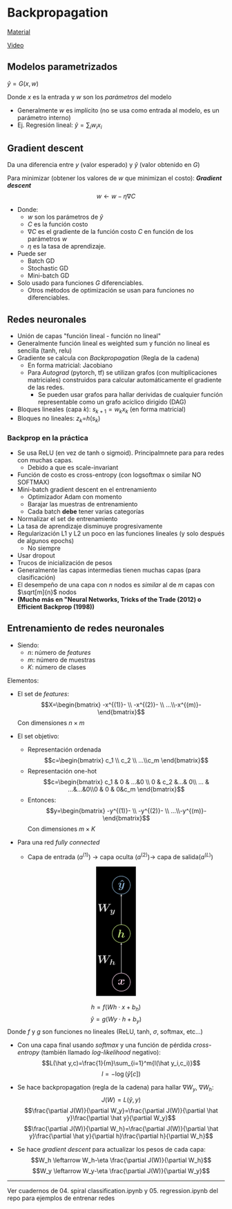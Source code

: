 
# Backpropagation
[Material](https://atcold.github.io/pytorch-Deep-Learning/en/week02/02/)

[Video](https://www.youtube.com/watch?v=d9vdh3b787Y&list=PLLHTzKZzVU9eaEyErdV26ikyolxOsz6mq&index=3)
## Modelos parametrizados
$\hat y=G(x,w)$

Donde $x$ es la entrada y $w$ son los *parámetros* del modelo
- Generalmente $w$ es implícito (no se usa como entrada al modelo, es un parámetro interno)
- Ej. Regresión lineal: $\hat y=\sum_i w_ix_i$

## Gradient descent
Da una diferencia entre $y$ (valor esperado) y $\hat y$ (valor obtenido en $G$)

Para minimizar (obtener los valores de $w$ que minimizan el costo): ***Gradient descent***
$$w\leftarrow w - \eta \nabla C$$
- Donde: 
    - $w$ son los parámetros de $\hat y$
    - $C$ es la función costo
    - $\nabla C$ es el gradiente de la función costo $C$ en función de los parámetros $w$
    - $\eta$ es la tasa de aprendizaje.
- Puede ser
    - Batch GD
    - Stochastic GD
    - Mini-batch GD
- Solo usado para funciones $G$ diferenciables.
    - Otros métodos de optimización se usan para funciones no diferenciables.

## Redes neuronales
- Unión de capas "función lineal - función no lineal"
- Generalmente función lineal es weighted sum y función no lineal es sencilla (tanh, relu)
- Gradiente se calcula con *Backpropagation* (Regla de la cadena)
    - En forma matricial: Jacobiano
    - Para *Autograd* (pytorch, tf) se utilizan grafos (con multiplicaciones matriciales) construidos para calcular automáticamente el gradiente de las redes.
        - Se pueden usar grafos para hallar derividas de cualquier función representable como un grafo acíclico dirigido (DAG)
- Bloques lineales (capa $k$): $s_{k+1}=w_kx_k$ (en forma matricial)
- Bloques no lineales: $z_k$=$h(s_k)$

### Backprop en la práctica
- Se usa ReLU (en vez de tanh o sigmoid). Principalmnete para para redes con muchas capas.
    - Debido a que es scale-invariant
- Función de costo es cross-entropy (con logsoftmax o similar NO SOFTMAX)
- Mini-batch gradient descent en el entrenamiento
    - Optimizador Adam con momento
    - Barajar las muestras de entrenamiento
    - Cada batch **debe** tener varias categorías
- Normalizar el set de entrenamiento
- La tasa de aprendizaje disminuye progresivamente
- Regularización L1 y L2 un poco en las funciones lineales (y solo después de algunos epochs)
    - No siempre
- Usar dropout
- Trucos de inicialización de pesos
- Generalmente las capas intermedias tienen muchas capas (para clasificación)
- El desempeño de una capa con $n$ nodos es *similar* al de $m$ capas con $\sqrt[m]{n}$ nodos
- **(Mucho más en "Neural Networks, Tricks of the Trade (2012) o Efficient Backprop (1998))**

## Entrenamiento de redes neuronales
- Siendo:
    - $n$: número de *features*
    - $m$: número de muestras
    - $K$: número de clases

Elementos:
- El set de *features*:
$$X=\begin{bmatrix} -x^{(1)}- \\ -x^{(2)}- \\ ...\\-x^{(m)}- \end{bmatrix}$$
Con dimensiones $n \times m$

- El set objetivo:
    - Representación ordenada $$c=\begin{bmatrix} c_1 \\ c_2 \\ ...\\c_m \end{bmatrix}$$
    - Representación one-hot
    $$c=\begin{bmatrix} c_1 & 0 & ...&0 \\ 0 & c_2 &...& 0\\ ... & ...&...&0\\0 & 0 & 0&c_m \end{bmatrix}$$
    - Entonces:
    $$y=\begin{bmatrix} -y^{(1)}- \\ -y^{(2)}- \\ ...\\-y^{(m)}- \end{bmatrix}$$
Con dimensiones $m\times K$

- Para una red *fully connected*
    - Capa de entrada ($a^{(1)}$) -> capa oculta ($a^{(2)}$)-> capa de salida($a^{(L)}$)
<center><img src="../img/FC-net.png" alt="fully connected" height="300" /></center>

$$h=f(Wh\cdot x+b_h)$$
$$\hat y=g(Wy\cdot h+b_y)$$
Donde $f$ y $g$ son funciones no lineales (ReLU, tanh, $\sigma$, softmax, etc...)
- Con una capa final usando *softmax* y una función de pérdida *cross-entropy* (también llamado *log-likelihood* negativo):
$$L(\hat y,c)=\frac{1}{m}\sum_{i=1}^m{l(\hat y_i,c_i)}$$
$$l=-\log{(\hat y[c])}$$

- Se hace backpropagation (regla de la cadena) para hallar $\nabla W_y$, $\nabla W_h$:
$$J(W)=L(\hat y,y)$$
$$\frac{\partial J(W)}{\partial W_y}=\frac{\partial J(W)}{\partial \hat y}\frac{\partial \hat y}{\partial W_y}$$
$$\frac{\partial J(W)}{\partial W_h}=\frac{\partial J(W)}{\partial \hat y}\frac{\partial \hat y}{\partial h}\frac{\partial h}{\partial W_h}$$
- Se hace *gradient descent* para actualizar los pesos de cada capa:
$$W_h \leftarrow W_h-\eta \frac{\partial J(W)}{\partial W_h}$$
$$W_y \leftarrow W_y-\eta \frac{\partial J(W)}{\partial W_y}$$

---
Ver cuadernos de 04. spiral classification.ipynb y 05. regression.ipynb del repo para ejemplos de entrenar redes